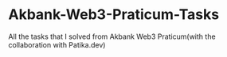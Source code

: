 # Akbank-Web3-Praticum-Tasks
All the tasks that I solved from Akbank Web3 Praticum(with the collaboration with Patika.dev)
